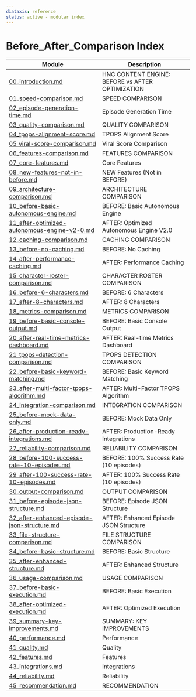 ```yaml
---
diataxis: reference
status: active - modular index
---
```


# Before_After_Comparison Index

| Module | Description |
|--------|-------------|
| [00_introduction.md](00_introduction.md) | HNC CONTENT ENGINE: BEFORE vs AFTER OPTIMIZATION |
| [01_speed-comparison.md](01_speed-comparison.md) | SPEED COMPARISON |
| [02_episode-generation-time.md](02_episode-generation-time.md) | Episode Generation Time |
| [03_quality-comparison.md](03_quality-comparison.md) | QUALITY COMPARISON |
| [04_tpops-alignment-score.md](04_tpops-alignment-score.md) | TPOPS Alignment Score |
| [05_viral-score-comparison.md](05_viral-score-comparison.md) | Viral Score Comparison |
| [06_features-comparison.md](06_features-comparison.md) | FEATURES COMPARISON |
| [07_core-features.md](07_core-features.md) | Core Features |
| [08_new-features-not-in-before.md](08_new-features-not-in-before.md) | NEW Features (Not in BEFORE) |
| [09_architecture-comparison.md](09_architecture-comparison.md) | ARCHITECTURE COMPARISON |
| [10_before-basic-autonomous-engine.md](10_before-basic-autonomous-engine.md) | BEFORE: Basic Autonomous Engine |
| [11_after-optimized-autonomous-engine-v2-0.md](11_after-optimized-autonomous-engine-v2-0.md) | AFTER: Optimized Autonomous Engine V2.0 |
| [12_caching-comparison.md](12_caching-comparison.md) | CACHING COMPARISON |
| [13_before-no-caching.md](13_before-no-caching.md) | BEFORE: No Caching |
| [14_after-performance-caching.md](14_after-performance-caching.md) | AFTER: Performance Caching |
| [15_character-roster-comparison.md](15_character-roster-comparison.md) | CHARACTER ROSTER COMPARISON |
| [16_before-6-characters.md](16_before-6-characters.md) | BEFORE: 6 Characters |
| [17_after-8-characters.md](17_after-8-characters.md) | AFTER: 8 Characters |
| [18_metrics-comparison.md](18_metrics-comparison.md) | METRICS COMPARISON |
| [19_before-basic-console-output.md](19_before-basic-console-output.md) | BEFORE: Basic Console Output |
| [20_after-real-time-metrics-dashboard.md](20_after-real-time-metrics-dashboard.md) | AFTER: Real-time Metrics Dashboard |
| [21_tpops-detection-comparison.md](21_tpops-detection-comparison.md) | TPOPS DETECTION COMPARISON |
| [22_before-basic-keyword-matching.md](22_before-basic-keyword-matching.md) | BEFORE: Basic Keyword Matching |
| [23_after-multi-factor-tpops-algorithm.md](23_after-multi-factor-tpops-algorithm.md) | AFTER: Multi-Factor TPOPS Algorithm |
| [24_integration-comparison.md](24_integration-comparison.md) | INTEGRATION COMPARISON |
| [25_before-mock-data-only.md](25_before-mock-data-only.md) | BEFORE: Mock Data Only |
| [26_after-production-ready-integrations.md](26_after-production-ready-integrations.md) | AFTER: Production-Ready Integrations |
| [27_reliability-comparison.md](27_reliability-comparison.md) | RELIABILITY COMPARISON |
| [28_before-100-success-rate-10-episodes.md](28_before-100-success-rate-10-episodes.md) | BEFORE: 100% Success Rate (10 episodes) |
| [29_after-100-success-rate-10-episodes.md](29_after-100-success-rate-10-episodes.md) | AFTER: 100% Success Rate (10 episodes) |
| [30_output-comparison.md](30_output-comparison.md) | OUTPUT COMPARISON |
| [31_before-episode-json-structure.md](31_before-episode-json-structure.md) | BEFORE: Episode JSON Structure |
| [32_after-enhanced-episode-json-structure.md](32_after-enhanced-episode-json-structure.md) | AFTER: Enhanced Episode JSON Structure |
| [33_file-structure-comparison.md](33_file-structure-comparison.md) | FILE STRUCTURE COMPARISON |
| [34_before-basic-structure.md](34_before-basic-structure.md) | BEFORE: Basic Structure |
| [35_after-enhanced-structure.md](35_after-enhanced-structure.md) | AFTER: Enhanced Structure |
| [36_usage-comparison.md](36_usage-comparison.md) | USAGE COMPARISON |
| [37_before-basic-execution.md](37_before-basic-execution.md) | BEFORE: Basic Execution |
| [38_after-optimized-execution.md](38_after-optimized-execution.md) | AFTER: Optimized Execution |
| [39_summary-key-improvements.md](39_summary-key-improvements.md) | SUMMARY: KEY IMPROVEMENTS |
| [40_performance.md](40_performance.md) | Performance |
| [41_quality.md](41_quality.md) | Quality |
| [42_features.md](42_features.md) | Features |
| [43_integrations.md](43_integrations.md) | Integrations |
| [44_reliability.md](44_reliability.md) | Reliability |
| [45_recommendation.md](45_recommendation.md) | RECOMMENDATION |
